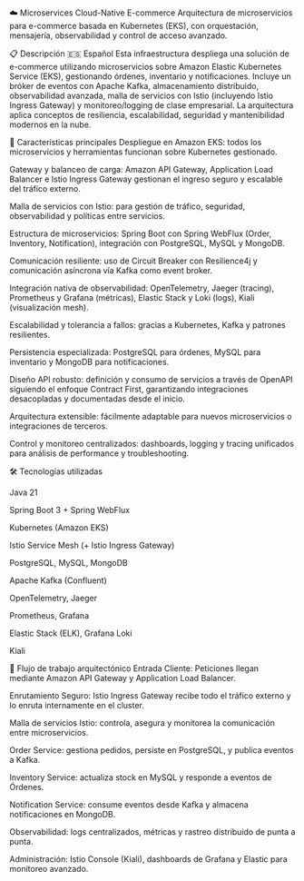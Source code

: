 ☁️ Microservices Cloud-Native E-commerce
Arquitectura de microservicios para e-commerce basada en Kubernetes (EKS), con orquestación, mensajería, observabilidad y control de acceso avanzado.

📋 Descripción
🇪🇸 Español
Esta infraestructura despliega una solución de e-commerce utilizando microservicios sobre Amazon Elastic Kubernetes Service (EKS), gestionando órdenes, inventario y notificaciones. Incluye un bróker de eventos con Apache Kafka, almacenamiento distribuido, observabilidad avanzada, malla de servicios con Istio (incluyendo Istio Ingress Gateway) y monitoreo/logging de clase empresarial. La arquitectura aplica conceptos de resiliencia, escalabilidad, seguridad y mantenibilidad modernos en la nube.

📌 Características principales
Despliegue en Amazon EKS: todos los microservicios y herramientas funcionan sobre Kubernetes gestionado.

Gateway y balanceo de carga: Amazon API Gateway, Application Load Balancer e Istio Ingress Gateway gestionan el ingreso seguro y escalable del tráfico externo.

Malla de servicios con Istio: para gestión de tráfico, seguridad, observabilidad y políticas entre servicios.

Estructura de microservicios: Spring Boot con Spring WebFlux (Order, Inventory, Notification), integración con PostgreSQL, MySQL y MongoDB.

Comunicación resiliente: uso de Circuit Breaker con Resilience4j y comunicación asíncrona vía Kafka como event broker.

Integración nativa de observabilidad: OpenTelemetry, Jaeger (tracing), Prometheus y Grafana (métricas), Elastic Stack y Loki (logs), Kiali (visualización mesh).

Escalabilidad y tolerancia a fallos: gracias a Kubernetes, Kafka y patrones resilientes.

Persistencia especializada: PostgreSQL para órdenes, MySQL para inventario y MongoDB para notificaciones.

Diseño API robusto: definición y consumo de servicios a través de OpenAPI siguiendo el enfoque Contract First, garantizando integraciones desacopladas y documentadas desde el inicio.

Arquitectura extensible: fácilmente adaptable para nuevos microservicios o integraciones de terceros.

Control y monitoreo centralizados: dashboards, logging y tracing unificados para análisis de performance y troubleshooting.

🛠️ Tecnologías utilizadas

Java 21

Spring Boot 3 + Spring WebFlux

Kubernetes (Amazon EKS)

Istio Service Mesh (+ Istio Ingress Gateway)

PostgreSQL, MySQL, MongoDB

Apache Kafka (Confluent)

OpenTelemetry, Jaeger

Prometheus, Grafana

Elastic Stack (ELK), Grafana Loki

Kiali

🚀 Flujo de trabajo arquitectónico
Entrada Cliente: Peticiones llegan mediante Amazon API Gateway y Application Load Balancer.

Enrutamiento Seguro: Istio Ingress Gateway recibe todo el tráfico externo y lo enruta internamente en el cluster.

Malla de servicios Istio: controla, asegura y monitorea la comunicación entre microservicios.

Order Service: gestiona pedidos, persiste en PostgreSQL, y publica eventos a Kafka.

Inventory Service: actualiza stock en MySQL y responde a eventos de Órdenes.

Notification Service: consume eventos desde Kafka y almacena notificaciones en MongoDB.

Observabilidad: logs centralizados, métricas y rastreo distribuido de punta a punta.

Administración: Istio Console (Kiali), dashboards de Grafana y Elastic para monitoreo avanzado.

